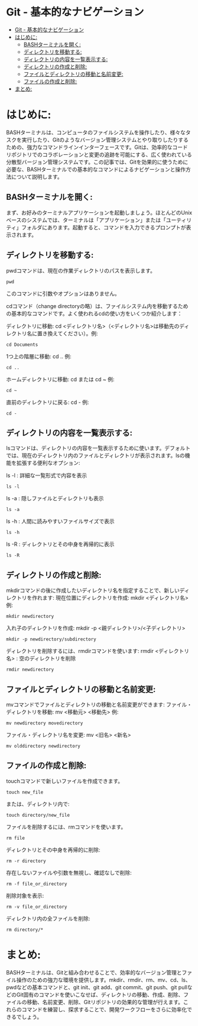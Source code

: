 # Git - 基本的なナビゲーション

- [Git - 基本的なナビゲーション](#git---基本的なナビゲーション)
- [はじめに:](#はじめに)
  - [BASHターミナルを開く:](#bashターミナルを開く)
  - [ディレクトリを移動する:](#ディレクトリを移動する)
  - [ディレクトリの内容を一覧表示する:](#ディレクトリの内容を一覧表示する)
  - [ディレクトリの作成と削除:](#ディレクトリの作成と削除)
  - [ファイルとディレクトリの移動と名前変更:](#ファイルとディレクトリの移動と名前変更)
  - [ファイルの作成と削除:](#ファイルの作成と削除)
- [まとめ:](#まとめ)

# はじめに:
BASHターミナルは、コンピュータのファイルシステムを操作したり、様々なタスクを実行したり、Gitのようなバージョン管理システムとやり取りしたりするための、強力なコマンドラインインターフェースです。Gitは、効率的なコードリポジトリでのコラボレーションと変更の追跡を可能にする、広く使われている分散型バージョン管理システムです。この記事では、Gitを効果的に使うために必要な、BASHターミナルでの基本的なコマンドによるナビゲーションと操作方法について説明します。

## BASHターミナルを開く:
まず、お好みのターミナルアプリケーションを起動しましょう。ほとんどのUnixベースのシステムでは、ターミナルは「アプリケーション」または「ユーティリティ」フォルダにあります。起動すると、コマンドを入力できるプロンプトが表示されます。

## ディレクトリを移動する:

pwdコマンドは、現在の作業ディレクトリのパスを表示します。
```
pwd
```
このコマンドに引数やオプションはありません。

cdコマンド（change directoryの略）は、ファイルシステム内を移動するための基本的なコマンドです。よく使われるcdの使い方をいくつか紹介します：

ディレクトリに移動: cd <ディレクトリ名>（<ディレクトリ名>は移動先のディレクトリ名に置き換えてください）。例:
```
cd Documents
```
1つ上の階層に移動: cd .. 例:
```
cd ..
```
ホームディレクトリに移動: cd または cd ~ 例:
```
cd ~
```
直前のディレクトリに戻る: cd - 例:
```
cd -
```

## ディレクトリの内容を一覧表示する:
lsコマンドは、ディレクトリの内容を一覧表示するために使います。デフォルトでは、現在のディレクトリ内のファイルとディレクトリが表示されます。lsの機能を拡張する便利なオプション:

ls -l : 詳細な一覧形式で内容を表示
```
ls -l
```
ls -a : 隠しファイルとディレクトリも表示
```
ls -a
```
ls -h : 人間に読みやすいファイルサイズで表示
```
ls -h
```
ls -R : ディレクトリとその中身を再帰的に表示
```
ls -R
```

## ディレクトリの作成と削除:
mkdirコマンドの後に作成したいディレクトリ名を指定することで、新しいディレクトリを作れます:
現在位置にディレクトリを作成: mkdir <ディレクトリ名> 例:
```
mkdir newdirectory
```
入れ子のディレクトリを作成: mkdir -p <親ディレクトリ>/<子ディレクトリ>
```
mkdir -p newdirectory/subdirectory
```
ディレクトリを削除するには、rmdirコマンドを使います:
rmdir <ディレクトリ名> : 空のディレクトリを削除
```
rmdir newdirectory
```

## ファイルとディレクトリの移動と名前変更:
mvコマンドでファイルとディレクトリの移動と名前変更ができます:
ファイル・ディレクトリを移動: mv <移動元> <移動先> 例:
```
mv newdirectory movedirectory
```
ファイル・ディレクトリ名を変更: mv <旧名> <新名>
```
mv olddirectory newdirectory
```

## ファイルの作成と削除:
touchコマンドで新しいファイルを作成できます。
```
touch new_file
```
または、ディレクトリ内で:
```
touch directory/new_file
```
ファイルを削除するには、rmコマンドを使います。
```
rm file
```
ディレクトリとその中身を再帰的に削除:
```
rm -r directory
```
存在しないファイルや引数を無視し、確認なしで削除:
```
rm -f file_or_directory
```
削除対象を表示:
```
rm -v file_or_directory
```
ディレクトリ内の全ファイルを削除:
```
rm directory/*
```

# まとめ:
BASHターミナルは、Gitと組み合わせることで、効率的なバージョン管理とファイル操作のための強力な環境を提供します。mkdir、rmdir、rm、mv、cd、ls、pwdなどの基本コマンドと、git init、git add、git commit、git push、git pullなどのGit固有のコマンドを使いこなせば、ディレクトリの移動、作成、削除、ファイルの移動、名前変更、削除、Gitリポジトリの効果的な管理が行えます。これらのコマンドを練習し、探求することで、開発ワークフローをさらに効率化できるでしょう。